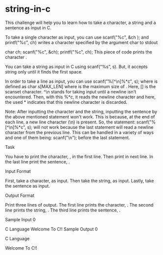 # string-in-c

This challenge will help you to learn how to take a character, a string and a sentence as input in C.

To take a single character  as input, you can use scanf("%c", &ch ); and printf("%c", ch) writes a character specified by the argument char to stdout

char ch;
scanf("%c", &ch);
printf("%c", ch);
This piece of code prints the character .

You can take a string as input in C using scanf(“%s”, s). But, it accepts string only until it finds the first space.

In order to take a line as input, you can use scanf("%[^\n]%*c", s); where  is defined as char s[MAX_LEN] where  is the maximum size of . Here, [] is the scanset character. ^\n stands for taking input until a newline isn't encountered. Then, with this %*c, it reads the newline character and here, the used * indicates that this newline character is discarded.

Note: After inputting the character and the string, inputting the sentence by the above mentioned statement won't work. This is because, at the end of each line, a new line character (\n) is present. So, the statement: scanf("%[^\n]%*c", s); will not work because the last statement will read a newline character from the previous line. This can be handled in a variety of ways and one of them being: scanf("\n"); before the last statement.

Task

You have to print the character, , in the first line. Then print  in next line. In the last line print the sentence, .

Input Format

First, take a character,  as input.
Then take the string,  as input.
Lastly, take the sentence  as input.

Output Format

Print three lines of output. The first line prints the character, .
The second line prints the string, .
The third line prints the sentence, .

Sample Input 0

C
Language
Welcome To C!!
Sample Output 0

C
Language

Welcome To C!!
